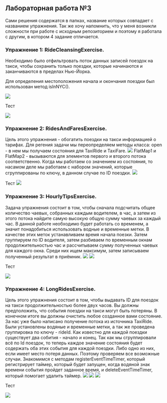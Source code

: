 ## Лабораторная работа №3

Сами решения содержатся в папках, название которых совпадает с названием упражнения. 
Так же хочу напомнить, что у меня возникли сложности при работе с исходным репозиторием и поэтому я работала с другим, в котором 4 задание отличается.

### Упражнение 1: RideCleansingExercise.
Необходимо было отфильтровать поток данных записей поездок на такси, чтобы сохранить только поездки, которые начинаются и заканчиваются в пределах Нью-Йорка.

Для определения местоположения начала и окончания поездки был использован метод isInNYC().


![](1_ex_cod.png)

Тест

![](1_ex_test.png)

### Упражнение 2: RidesAndFaresExercise.
Цель этого упражнения - обогатить поездки на такси информацией о тарифах.
Для регения задачи мы переопределяем методы класса:
open - в нем мы получаем состояния для TaxiRide и TaxiFare.
![](2_ex_cod1.png)
FlatMap1 и FlatMap2 - вызываются для элементов первого и второго потока соответственно.
Когда мы работаем со значением из состояния, то насамом деле мы работаем с набором значений, которые сгруппированы по ключу, в данном случае по ID поездки.
![](2_ex_cod2.png)

Тест
![](2_ex_test.png)

### Упражнение 3: HourlyTipsExercise.
Задача упражнения состоит в том, чтобы сначала подсчитать общее количество чаевых, собранных каждым водителем, в час, а затем из этого потока найдите самую высокую общую сумму чаевых за каждый час.
В данной работе необходимо будет работать со временем, а значит понадобиться использовать водные и временные метки. В качестве этих меток устанавливаем время начала поезки.
Затем группируем по ID водителя, затем разбиваем по временным окнам продолжительностью час и рассчитываем сумму полученных чаевых для каждого окна.
Среди них ищем максимум, затем записываем полученный результат в приёмник.
![](3_ex_cod1.png)
![](3_ex_cod2.png)

Тест

![](3_ex_test.png)

### Упражнение 4: LongRidesExercise.
Цель этого упражнения состоит в том, чтобы выдавать ID для поездок на такси продолжительностью более двух часов. Вы должны предположить, что события поездки на такси могут быть потеряны.
В конечном итоге вы должны очистить любое созданное вами состояние.
За нас уже было написано получение потока из источника TaxiRide. Были установлены водяные и временные метки, а так же проведена группировка по ключу - rideId.
Как известно для каждой поездки существует два собития - начало и конец. Так как мы сгруппировали всё по Id поездок, то теперь каждое значение состояния будет содержать оба этих события для каждой поездки. Либо одно из них, если имеет место потеря данных. Поэтому проверяем все возможные случаи.
Знакомимся с методам registerEventTimeTimer, который регистрирует таймер, который будет запущен, когда водяной знак времени события пройдет заданное время, и deleteEventTimeTimer, который помогает удалить таймер.
![](4_ex_cod1.png)
![](4_ex_cod2.png)
![](4_ex_cod3.png)

Тест

![](4_ex_test.png)















